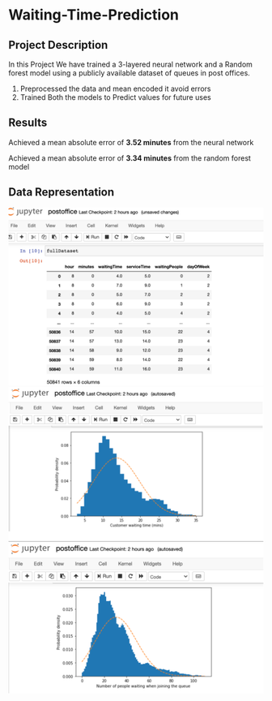 # Waiting-Time-Prediction

## Project Description

In this Project We have trained a 3-layered neural network and a Random forest model using a
publicly available dataset of queues in post offices.

1) Preprocessed the data and mean encoded it avoid errors
2) Trained Both the models to Predict values for future uses

## Results

Achieved a mean absolute error of **3.52 minutes** from the neural network 

Achieved a mean absolute error of **3.34 minutes** from the random forest model

## Data Representation

![Screenshots](Screenshots\data1.png)
![Screenshots](Screenshots\data2.png)
![Screenshots](Screenshots\data3.png)
